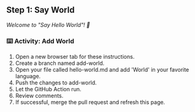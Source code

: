 <!--
  <<< Author notes: Step 1 >>>
  Choose 3-5 steps for your course.
  The first step is always the hardest, so pick something easy!
  Link to docs.github.com for further explanations.
  Encourage users to open new tabs for steps!
  TBD-step-1-notes.
-->

## Step 1: Say World

_Welcome to "Say Hello World"! :wave:_

### :keyboard: Activity: Add World
1. Open a new browser tab for these instructions.
2. Create a branch named add-world.
3. Open your file called hello-world.md and add 'World' in your favorite language.
4. Push the changes to add-world.
5. Let the GitHub Action run.
6. Review comments.
7. If successful, merge the pull request and refresh this page.
